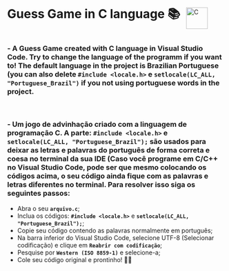 <div>
  <h1 style="display: inline-block; margin-right: 10px;">
    Guess Game in C language 📚
  </h1>
  <img
    align="middle"
    alt="C"
    title="C"
    width="50px"
    src="https://cdn.jsdelivr.net/gh/devicons/devicon@latest/icons/c/c-original.svg" 
  />
</div>



###  - A Guess Game created with C language in Visual Studio Code. Try to change the language of the programm if you want to! The default language in the project is Brazilian Portuguese (you can also delete **`#include <locale.h>`** e **`setlocale(LC_ALL, "Portuguese_Brazil")`** if you not using portuguese words in the project.

<br>

###  - Um jogo de advinhação criado com a linguagem de programação C. A parte: **`#include <locale.h>`** e **`setlocale(LC_ALL, "Portuguese_Brazil");`** são usados para deixar as letras e palavras do português de forma correta e coesa no terminal da sua IDE (Caso você programe em C/C++ no Visual Studio Code, pode ser que mesmo colocando os códigos acima, o seu código ainda fique com as palavras e letras diferentes no terminal. Para resolver isso siga os seguintes passos:

- Abra o seu **`arquivo.c`**;
- Inclua os códigos: **`#include <locale.h>`** e **`setlocale(LC_ALL, "Portuguese_Brazil");`**;
- Copie seu código contendo as palavras normalmente em português;
- Na barra inferior do Visual Studio Code, selecione UTF-8 (Selecionar codificação) e clique em **`Reabrir com codificação`**;
- Pesquise por **`Western (ISO 8859-1)`** e selecione-a;
- Cole seu código original e prontinho! 🤙🏼

